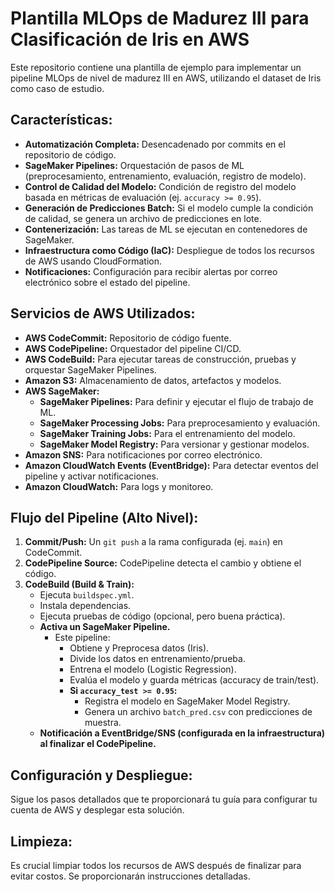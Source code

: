 # Plantilla MLOps de Madurez III para Clasificación de Iris en AWS

Este repositorio contiene una plantilla de ejemplo para implementar un pipeline MLOps de nivel de madurez III en AWS, utilizando el dataset de Iris como caso de estudio.

## Características:
- **Automatización Completa:** Desencadenado por commits en el repositorio de código.
- **SageMaker Pipelines:** Orquestación de pasos de ML (preprocesamiento, entrenamiento, evaluación, registro de modelo).
- **Control de Calidad del Modelo:** Condición de registro del modelo basada en métricas de evaluación (ej. `accuracy >= 0.95`).
- **Generación de Predicciones Batch:** Si el modelo cumple la condición de calidad, se genera un archivo de predicciones en lote.
- **Contenerización:** Las tareas de ML se ejecutan en contenedores de SageMaker.
- **Infraestructura como Código (IaC):** Despliegue de todos los recursos de AWS usando CloudFormation.
- **Notificaciones:** Configuración para recibir alertas por correo electrónico sobre el estado del pipeline.

## Servicios de AWS Utilizados:
- **AWS CodeCommit:** Repositorio de código fuente.
- **AWS CodePipeline:** Orquestador del pipeline CI/CD.
- **AWS CodeBuild:** Para ejecutar tareas de construcción, pruebas y orquestar SageMaker Pipelines.
- **Amazon S3:** Almacenamiento de datos, artefactos y modelos.
- **AWS SageMaker:**
    - **SageMaker Pipelines:** Para definir y ejecutar el flujo de trabajo de ML.
    - **SageMaker Processing Jobs:** Para preprocesamiento y evaluación.
    - **SageMaker Training Jobs:** Para el entrenamiento del modelo.
    - **SageMaker Model Registry:** Para versionar y gestionar modelos.
- **Amazon SNS:** Para notificaciones por correo electrónico.
- **Amazon CloudWatch Events (EventBridge):** Para detectar eventos del pipeline y activar notificaciones.
- **Amazon CloudWatch:** Para logs y monitoreo.

## Flujo del Pipeline (Alto Nivel):
1.  **Commit/Push:** Un `git push` a la rama configurada (ej. `main`) en CodeCommit.
2.  **CodePipeline Source:** CodePipeline detecta el cambio y obtiene el código.
3.  **CodeBuild (Build & Train):**
    * Ejecuta `buildspec.yml`.
    * Instala dependencias.
    * Ejecuta pruebas de código (opcional, pero buena práctica).
    * **Activa un SageMaker Pipeline.**
        * Este pipeline:
            * Obtiene y Preprocesa datos (Iris).
            * Divide los datos en entrenamiento/prueba.
            * Entrena el modelo (Logistic Regression).
            * Evalúa el modelo y guarda métricas (accuracy de train/test).
            * **Si `accuracy_test >= 0.95`:**
                * Registra el modelo en SageMaker Model Registry.
                * Genera un archivo `batch_pred.csv` con predicciones de muestra.
    * **Notificación a EventBridge/SNS (configurada en la infraestructura) al finalizar el CodePipeline.**

## Configuración y Despliegue:
Sigue los pasos detallados que te proporcionará tu guía para configurar tu cuenta de AWS y desplegar esta solución.

## Limpieza:
Es crucial limpiar todos los recursos de AWS después de finalizar para evitar costos. Se proporcionarán instrucciones detalladas.